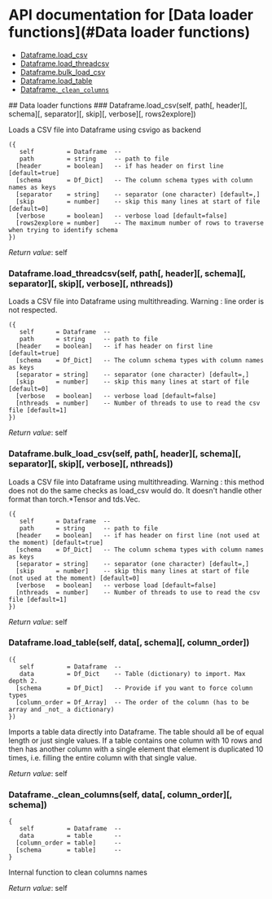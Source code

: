 # API documentation for [Data loader functions](#__Data loader functions__)
- [Dataframe.load_csv](#Dataframe.load_csv)
- [Dataframe.load_threadcsv](#Dataframe.load_threadcsv)
- [Dataframe.bulk_load_csv](#Dataframe.bulk_load_csv)
- [Dataframe.load_table](#Dataframe.load_table)
- [Dataframe.`_clean_columns`](#Dataframe._clean_columns)

<a name="__Data loader functions__">
## Data loader functions

<a name="Dataframe.load_csv">
### Dataframe.load_csv(self, path[, header][, schema][, separator][, skip][, verbose][, rows2explore])

Loads a CSV file into Dataframe using csvigo as backend

```
({
   self         = Dataframe  -- 
   path         = string     -- path to file
  [header       = boolean]   -- if has header on first line [default=true]
  [schema       = Df_Dict]   -- The column schema types with column names as keys
  [separator    = string]    -- separator (one character) [default=,]
  [skip         = number]    -- skip this many lines at start of file [default=0]
  [verbose      = boolean]   -- verbose load [default=false]
  [rows2explore = number]    -- The maximum number of rows to traverse when trying to identify schema
})
```

_Return value_: self
	<a name="Dataframe.load_threadcsv">
### Dataframe.load_threadcsv(self, path[, header][, schema][, separator][, skip][, verbose][, nthreads])

Loads a CSV file into Dataframe using multithreading.
Warning : line order is not respected.

```
({
   self      = Dataframe  -- 
   path      = string     -- path to file
  [header    = boolean]   -- if has header on first line [default=true]
  [schema    = Df_Dict]   -- The column schema types with column names as keys
  [separator = string]    -- separator (one character) [default=,]
  [skip      = number]    -- skip this many lines at start of file [default=0]
  [verbose   = boolean]   -- verbose load [default=false]
  [nthreads  = number]    -- Number of threads to use to read the csv file [default=1]
})
```

_Return value_: self
	<a name="Dataframe.bulk_load_csv">
### Dataframe.bulk_load_csv(self, path[, header][, schema][, separator][, skip][, verbose][, nthreads])

Loads a CSV file into Dataframe using multithreading.
Warning : this method does not do the same checks as load_csv would do. It doesn't handle other format than torch.*Tensor and tds.Vec.

```
({
   self      = Dataframe  -- 
   path      = string     -- path to file
  [header    = boolean]   -- if has header on first line (not used at the moment) [default=true]
  [schema    = Df_Dict]   -- The column schema types with column names as keys
  [separator = string]    -- separator (one character) [default=,]
  [skip      = number]    -- skip this many lines at start of file (not used at the moment) [default=0]
  [verbose   = boolean]   -- verbose load [default=false]
  [nthreads  = number]    -- Number of threads to use to read the csv file [default=1]
})
```

_Return value_: self
	<a name="Dataframe.load_table">
### Dataframe.load_table(self, data[, schema][, column_order])

```
({
   self         = Dataframe  -- 
   data         = Df_Dict    -- Table (dictionary) to import. Max depth 2.
  [schema       = Df_Dict]   -- Provide if you want to force column types
  [column_order = Df_Array]  -- The order of the column (has to be array and _not_ a dictionary)
})
```

Imports a table data directly into Dataframe. The table should all be of equal length
or just single values. If a table contains one column with 10 rows and then has
another column with a single element that element is duplicated 10 times, i.e.
filling the entire column with that single value.


_Return value_: self
	<a name="Dataframe._clean_columns">
### Dataframe._clean_columns(self, data[, column_order][, schema])

```
{
   self         = Dataframe  -- 
   data         = table      -- 
  [column_order = table]     -- 
  [schema       = table]     -- 
}
```

Internal function to clean columns names

_Return value_: self